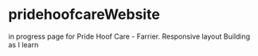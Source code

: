 # pridehoofcareWebsite
in progress page for Pride Hoof Care - Farrier.
Responsive layout 
Building as I learn

